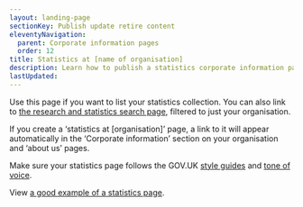 ```yaml
---
layout: landing-page
sectionKey: Publish update retire content
eleventyNavigation:
  parent: Corporate information pages
  order: 12
title: Statistics at [name of organisation]
description: Learn how to publish a statistics corporate information page.
lastUpdated:
---
```


Use this page if you want to list your statistics collection. You can also link to [the research and statistics search page](https://www.gov.uk/search/research-and-statistics), filtered to just your organisation.

If you create a ‘statistics at [organisation]’ page, a link to it will appear automatically in the ‘Corporate information’ section on your organisation and ‘about us’ pages.

Make sure your statistics page follows the GOV.UK [style guides](https://guidance.publishing.service.gov.uk/writing-to-gov-uk-standards/style-guides/) and [tone of voice](https://guidance.publishing.service.gov.uk/writing-to-gov-uk-standards/tone-of-voice/). 

View [a good example of a statistics page](https://www.gov.uk/government/organisations/ministry-of-housing-communities-local-government/about/statistics). 
